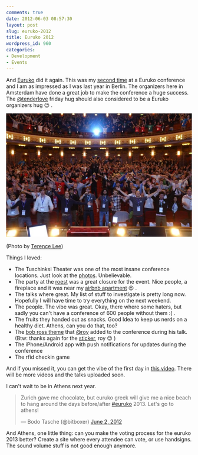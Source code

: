 ```yaml
---
comments: true
date: 2012-06-03 08:57:30
layout: post
slug: euruko-2012
title: Euruko 2012
wordpress_id: 960
categories:
- Development
- Events
---
```


And [Euruko](http://www.euruko2012.org/) did it again. This was my [second time](http://bitboxer.de/2011/05/30/thanks-euruko-crew/)
at a Euruko conference and I am as impressed as I was last year in Berlin. The
organizers here in Amsterdam have done a great job to make the conference a
huge success. The [@tenderlove](http://twitter.com/tenderlove) friday hug
should also considered to be a Euruko organizers hug :wink: .

[![](/images/2012-06-03-euruko-2012/AuS1uF5CAAA1T1b.jpeg)](/images/2012-06-03-euruko-2012/AuS1uF5CAAA1T1b.jpeg)  

(Photo by [Terence Lee](https://twitter.com/hone02/status/208491286217490434/photo/1))

Things I loved:

- The Tuschinksi Theater was one of the most insane conference locations. Just
  look at the
  [photos](http://www.dieselpunks.org/profiles/blogs/dieselpunk-movie-theater).
  Unbelievable.
- The party at the [roest](http://amsterdamroest.nl/) was a great closure for
  the event. Nice people, a fireplace and it was near my [airbnb apartment](http://de.airbnb.com/rooms/103527) :wink: .
- The talks where great. My list of stuff to investigate is pretty long now.
  Hopefully I will have time to try everything on the next weekend.
- The people. The vibe was great. Okay, there where some haters, but sadly you
  can't have a conference of 600 people without them :( .
- The fruits they handed out as snacks. Good Idea to keep us nerds on a healthy
  diet. Athens, can you do that, too?
- The [bob ross theme](http://en.wikipedia.org/wiki/Bob_Ross) that
  [@roy](http://twitter.com/roy) added to the conference during his talk. (Btw:
  thanks again for the
  [sticker](https://twitter.com/bitboxer/status/208830209825325057), roy :wink: )
- The iPhone/Android app with push notifications for updates during the
  conference
- The rfid checkin game

And if you missed it, you can get the vibe of the first day in [this video](https://vimeo.com/43281923).
There will be more videos and the talks uploaded soon.

I can't wait to be in Athens next year. 

<blockquote class="twitter-tweet"><p>Zurich gave me chocolate, but euruko greek will give me a nice beach to hang around the days before/after <a href="https://twitter.com/search/%23euruko">#euruko</a> 2013. Let's go to athens!</p>&mdash; Bodo Tasche (@bitboxer) <a href="https://twitter.com/bitboxer/status/208855231189090306">June 2, 2012</a></blockquote>
<script async src="//platform.twitter.com/widgets.js" charset="utf-8"></script>

And Athens, one little thing: can you make the voting process for the euruko
2013 better? Create a site where every attendee can vote, or use handsigns. The
sound volume stuff is not good enough anymore.
